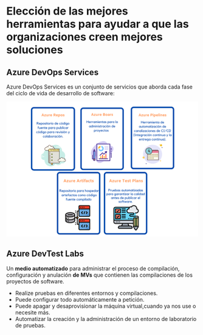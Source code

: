 # Elección de las mejores herramientas para ayudar a que las organizaciones creen mejores soluciones

## Azure DevOps Services

Azure DevOps Services es un conjunto de servicios que aborda cada fase del ciclo de vida de desarrollo de software:

<p align="center"> 
    <strong></strong>
    <img alt="TiposNubes" src="../Imagenes/dev.png"
    <strong></strong>
</p>

## Azure DevTest Labs

Un **medio automatizado** para administrar el proceso de compilación, configuración y anulación **de MVs** que contienen las compilaciones de los proyectos de software.

* Realize pruebas en diferentes entornos y compilaciones.
* Puede configurar todo automáticamente a petición.
* Puede apagar y desaprovisionar la máquina virtual,cuando ya nos use o necesite más.
* Automatizar la creación y la administración de un entorno de laboratorio de pruebas.